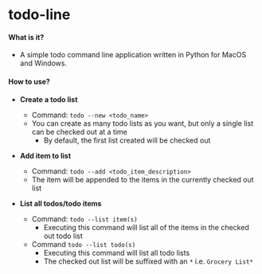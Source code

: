 todo-line
======
#### What is it?
+ A simple todo command line application written in Python for MacOS and Windows.

#### How to use?
+ __Create a todo list__
  - Command: `todo --new <todo_name>`
  - You can create as many todo lists as you want, but only a single list can be checked out at a time
    * By default, the first list created will be checked out

+ __Add item to list__
  - Command: `todo --add <todo_item_description>`
  - The item will be appended to the items in the currently checked out list

+ __List all todos/todo items__
  - Command: `todo --list item(s)`
    * Executing this command will list all of the items in the checked out todo list
  - Command `todo --list todo(s)`
    * Executing this command will list all todo lists
    * The checked out list will be suffixed with an `*` i.e. `Grocery List*`
